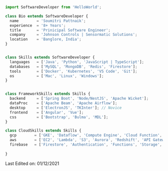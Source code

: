 <!-- <p align="center">
  <img src="https://github.com/thompsonemerson/thompsonemerson/raw/master/cover-thompson.png" />
</p>
 -->
 
```js
import SoftwareDeveloper from 'HelloWorld';

class Bio extends SoftwareDeveloper {
  name        = 'Soumitri Pattnaik';
  experience  = '8+ Years';
  title       = 'Prinicipal Software Engineer';
  company     = 'Johnson Controls | Sensormatic Solutions';
  location    = 'Banglore, India';
}


class Skills extends SoftwareDeveloper {
  languages   = ['Java', 'Python', 'JavaScript | TypeScript'];
  databases   = ['MySQL', 'MongoDB', 'Redis', 'Firestore'];
  tools       = ['Docker', 'Kubernetes', 'VS Code', 'Git'];
  os          = ['Mac', 'Linux', 'Windows'];
}


class FrameworkSkills extends Skills {
  backend     = ['Spring Boot', 'Node/NestJS', 'Apache Wicket'];
  dataProc    = ['Apache Beam', 'Apache Airflow'];
  desktop     = ['ElectronJS', 'TKInter']; // Novice
  frontend    = ['Angular', 'Vue'];
  css         = ['Bootstrap', 'Bulma', 'MDL'];
}

class CloudSkills extends Skills {
  gcp        = ['GKE', 'Dataflow', 'Compute Engine', 'Cloud Function', 'Cloud Pub/Sub', 'Cloud Composer', 'Cloud Storage', 'CloudSQL', 'Cloud Memorystore', 'BigQuery', 'Container Registry'];
  aws        = ['EC2', 'Lambda', 'S3', 'Aurora', 'Redshift', 'API Gateway'];
  firebase   = ['Firestore', 'Authentication', 'Functions', 'Storage', 'Hosting'];
                   
}

```

Last Edited on: 01/12/2021

<!---
pattnaik-soumitri/pattnaik-soumitri is a ✨ special ✨ repository because its `README.md` (this file) appears on your GitHub profile.
You can click the Preview link to take a look at your changes.
--->
